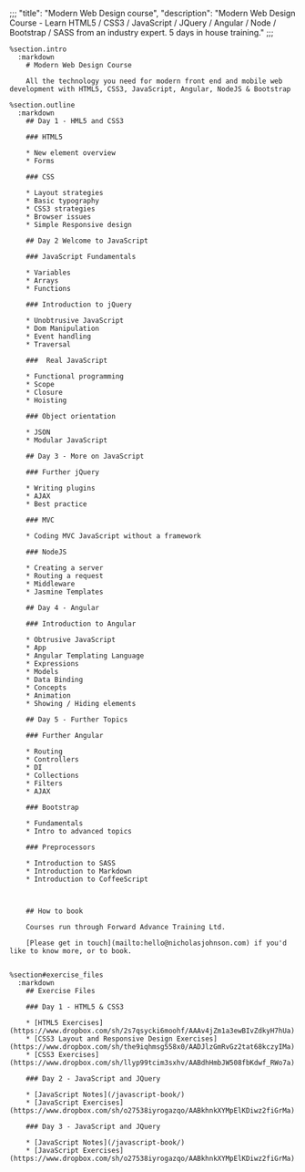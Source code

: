 ;;;
"title": "Modern Web Design course",
"description": "Modern Web Design Course - Learn HTML5 / CSS3 / JavaScript / JQuery / Angular / Node / Bootstrap / SASS from an industry expert. 5 days in house training."
;;;

    %section.intro
      :markdown
        # Modern Web Design Course

        All the technology you need for modern front end and mobile web development with HTML5, CSS3, JavaScript, Angular, NodeJS & Bootstrap

    %section.outline
      :markdown
        ## Day 1 - HML5 and CSS3

        ### HTML5

        * New element overview
        * Forms

        ### CSS

        * Layout strategies
        * Basic typography
        * CSS3 strategies
        * Browser issues
        * Simple Responsive design

        ## Day 2 Welcome to JavaScript

        ### JavaScript Fundamentals

        * Variables
        * Arrays
        * Functions

        ### Introduction to jQuery

        * Unobtrusive JavaScript
        * Dom Manipulation
        * Event handling
        * Traversal

        ###  Real JavaScript

        * Functional programming
        * Scope
        * Closure
        * Hoisting

        ### Object orientation

        * JSON
        * Modular JavaScript

        ## Day 3 - More on JavaScript

        ### Further jQuery

        * Writing plugins
        * AJAX
        * Best practice

        ### MVC

        * Coding MVC JavaScript without a framework

        ### NodeJS

        * Creating a server
        * Routing a request
        * Middleware
        * Jasmine Templates

        ## Day 4 - Angular

        ### Introduction to Angular

        * Obtrusive JavaScript
        * App
        * Angular Templating Language
        * Expressions
        * Models
        * Data Binding
        * Concepts
        * Animation
        * Showing / Hiding elements

        ## Day 5 - Further Topics

        ### Further Angular

        * Routing
        * Controllers
        * DI
        * Collections
        * Filters
        * AJAX

        ### Bootstrap

        * Fundamentals
        * Intro to advanced topics

        ### Preprocessors

        * Introduction to SASS
        * Introduction to Markdown
        * Introduction to CoffeeScript



        ## How to book

        Courses run through Forward Advance Training Ltd.

        [Please get in touch](mailto:hello@nicholasjohnson.com) if you'd like to know more, or to book.


    %section#exercise_files
      :markdown
        ## Exercise Files

        ### Day 1 - HTML5 & CSS3

        * [HTML5 Exercises](https://www.dropbox.com/sh/2s7qsycki6moohf/AAAv4jZm1a3ewBIvZdkyH7hUa)
        * [CSS3 Layout and Responsive Design Exercises](https://www.dropbox.com/sh/the9iqhmsg558x0/AADJlzGmRvGz2tat68kczyIMa)
        * [CSS3 Exercises](https://www.dropbox.com/sh/llyp99tcim3sxhv/AABdhHmbJW508fbKdwf_RWo7a)

        ### Day 2 - JavaScript and JQuery

        * [JavaScript Notes](/javascript-book/)
        * [JavaScript Exercises](https://www.dropbox.com/sh/o27538iyrogazqo/AABkhnkXYMpElKDiwz2fiGrMa)

        ### Day 3 - JavaScript and JQuery

        * [JavaScript Notes](/javascript-book/)
        * [JavaScript Exercises](https://www.dropbox.com/sh/o27538iyrogazqo/AABkhnkXYMpElKDiwz2fiGrMa)
